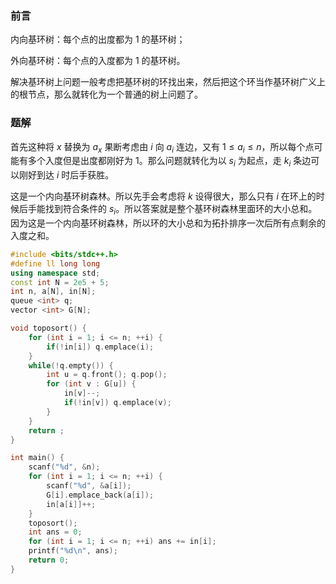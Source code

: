 ### 前言

内向基环树：每个点的出度都为 $1$ 的基环树；

外向基环树：每个点的入度都为 $1$ 的基环树。

解决基环树上问题一般考虑把基环树的环找出来，然后把这个环当作基环树广义上的根节点，那么就转化为一个普通的树上问题了。

### 题解

首先这种将 $x$ 替换为 $a_x$ 果断考虑由 $i$ 向 $a_i$ 连边，又有 $1 \le a_i \le n$，所以每个点可能有多个入度但是出度都刚好为 $1$。那么问题就转化为以 $s_i$ 为起点，走 $k_i$ 条边可以刚好到达 $i$ 时后手获胜。

这是一个内向基环树森林。所以先手会考虑将 $k$ 设得很大，那么只有 $i$ 在环上的时候后手能找到符合条件的 $s_i$。所以答案就是整个基环树森林里面环的大小总和。因为这是一个内向基环树森林，所以环的大小总和为拓扑排序一次后所有点剩余的入度之和。

```cpp
#include <bits/stdc++.h>
#define ll long long
using namespace std;
const int N = 2e5 + 5;
int n, a[N], in[N];
queue <int> q;
vector <int> G[N];

void toposort() {
    for (int i = 1; i <= n; ++i) {
        if(!in[i]) q.emplace(i);
    }
    while(!q.empty()) {
        int u = q.front(); q.pop();
        for (int v : G[u]) {
            in[v]--;
            if(!in[v]) q.emplace(v);
        }
    }
    return ;
}

int main() {
    scanf("%d", &n);
    for (int i = 1; i <= n; ++i) {
        scanf("%d", &a[i]);
        G[i].emplace_back(a[i]);
        in[a[i]]++;
    }
    toposort();
    int ans = 0;
    for (int i = 1; i <= n; ++i) ans += in[i];
    printf("%d\n", ans);
    return 0;
}
```